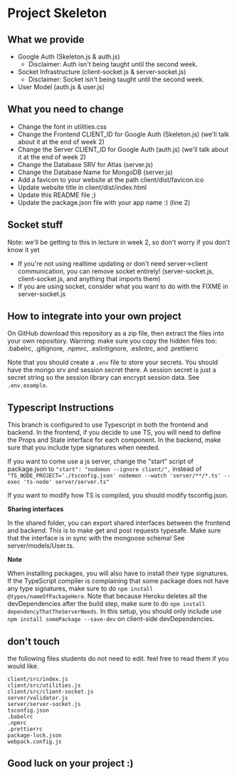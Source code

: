 # Project Skeleton

## What we provide

- Google Auth (Skeleton.js & auth.js)
  - Disclaimer: Auth isn't being taught until the second week.
- Socket Infrastructure (client-socket.js & server-socket.js)
  - Disclaimer: Socket isn't being taught until the second week.
- User Model (auth.js & user.js)

## What you need to change

- Change the font in utilities.css
- Change the Frontend CLIENT_ID for Google Auth (Skeleton.js) (we'll talk about it at the end of week 2)
- Change the Server CLIENT_ID for Google Auth (auth.js) (we'll talk about it at the end of week 2)
- Change the Database SRV for Atlas (server.js)
- Change the Database Name for MongoDB (server.js)
- Add a favicon to your website at the path client/dist/favicon.ico
- Update website title in client/dist/index.html
- Update this README file ;)
- Update the package.json file with your app name :) (line 2)

## Socket stuff

Note: we'll be getting to this in lecture in week 2, so don't worry if you don't know it yet

- If you're not using realtime updating or don't need server->client communication, you can remove socket entirely! (server-socket.js, client-socket.js, and anything that imports them)
- If you are using socket, consider what you want to do with the FIXME in server-socket.js

## How to integrate into your own project

On GitHub download this repository as a zip file, then extract the files into your own repository.
Warning: make sure you copy the hidden files too: .babelrc, .gitignore, .npmrc, .eslintignore, .eslintrc, and .prettierrc

Note that you should create a `.env` file to store your secrets. You should have the mongo srv and session secret there. A session secret is just a secret string so the session library can encrypt session data. See `.env.example`.

## Typescript Instructions

This branch is configured to use Typescript in both the frontend and backend.
In the frontend, if you decide to use TS, you will need to define the Props and State interface for each component.
In the backend, make sure that you include type signatures when needed.

If you want to come use a js server, change the "start" script of package.json to `"start": "nodemon --ignore client/",` instead of
`"TS_NODE_PROJECT='./tsconfig.json' nodemon --watch 'server/**/*.ts' --exec 'ts-node' server/server.ts"`

If you want to modify how TS is compiled, you should modify tsconfig.json.

**Sharing interfaces**

In the shared folder, you can export shared interfaces between the frontend and backend. This is to make get and post requests typesafe. Make sure that the interface is in sync with the mongoose schema! See server/models/User.ts.

**Note**

When installing packages, you will also have to install their type signatures. If the TypeScript compiler
is complaining that some package does not have any type signatures, make sure to do `npm install @types/nameOfPackageHere`. Note that because Heroku deletes all the devDependencies after the build step, make sure to do `npm install dependencyThatTheServerNeeds`. In this setup, you should only include use `npm install somePackage --save-dev` on client-side devDependencies.

## don't touch

the following files students do not need to edit. feel free to read them if you would like.

```
client/src/index.js
client/src/utilities.js
client/src/client-socket.js
server/validator.js
server/server-socket.js
tsconfig.json
.babelrc
.npmrc
.prettierrc
package-lock.json
webpack.config.js
```

## Good luck on your project :)
